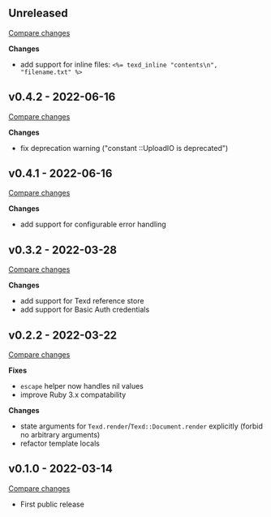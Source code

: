 ## Unreleased

[Compare changes](https://github.com/digineo/texd-ruby/compare/v0.4.2...master)

**Changes**

- add support for inline files: `<%= texd_inline "contents\n", "filename.txt" %>`

## v0.4.2 - 2022-06-16

[Compare changes](https://github.com/digineo/texd-ruby/compare/v0.4.1...v0.4.2)

**Changes**

- fix deprecation warning ("constant ::UploadIO is deprecated")

## v0.4.1 - 2022-06-16

[Compare changes](https://github.com/digineo/texd-ruby/compare/v0.3.2...v0.4.1)

**Changes**

- add support for configurable error handling

## v0.3.2 - 2022-03-28

[Compare changes](https://github.com/digineo/texd-ruby/compare/v0.2.2...v0.3.2)

**Changes**

- add support for Texd reference store
- add support for Basic Auth credentials

## v0.2.2 - 2022-03-22

[Compare changes](https://github.com/digineo/texd-ruby/compare/v0.1.0...v0.2.2)

**Fixes**

- `escape` helper now handles nil values
- improve Ruby 3.x compatability

**Changes**

- state arguments for `Texd.render`/`Texd::Document.render` explicitly
  (forbid no arbitrary arguments)
- refactor template locals

## v0.1.0 - 2022-03-14

[Compare changes](https://github.com/digineo/texd-ruby/compare/4562035e...v0.1.0)

- First public release
